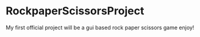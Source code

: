 # RockpaperScissorsProject
My first official project will be a gui based rock paper scissors game enjoy!
